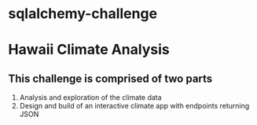 # sqlalchemy-challenge

# Hawaii Climate Analysis

## This challenge is comprised of two parts
1. Analysis and exploration of the climate data
2. Design and build of an interactive climate app with endpoints returning JSON 
